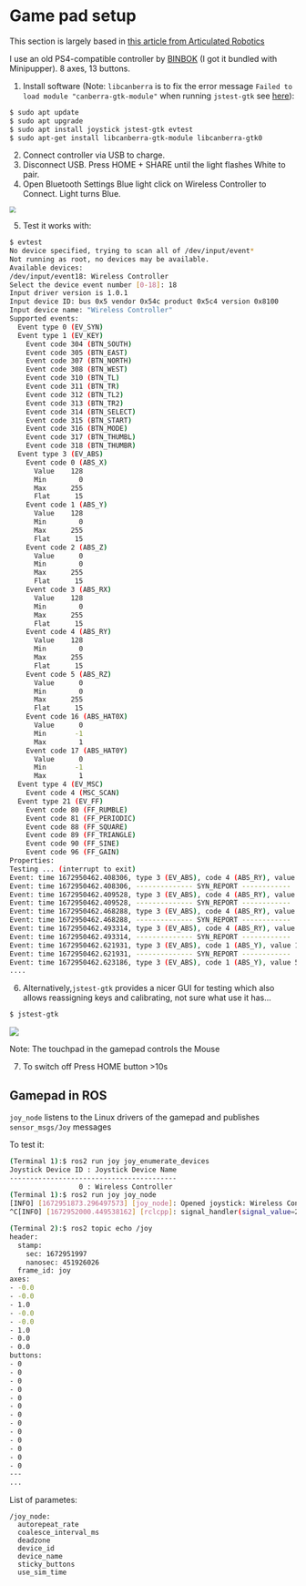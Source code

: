 # Game pad setup

This section is largely based in [this article from Articulated Robotics](https://articulatedrobotics.xyz/mobile-robot-14a-teleop/)

I use an old PS4-compatible controller by [BINBOK](https://binbok.com/) (I got it bundled with Minipupper). 8 axes, 13 buttons.

1. Install software (Note: `libcanberra` is to fix the error message `Failed to load module "canberra-gtk-module"` when running `jstest-gtk` see [here](https://raspberryparatorpes.net/dudas/como-arreglar-el-error-gtk-message-failed-to-load-module-canberra-gtk-module/)):

```bash
$ sudo apt update
$ sudo apt upgrade
$ sudo apt install joystick jstest-gtk evtest
$ sudo apt-get install libcanberra-gtk-module libcanberra-gtk0
```

2. Connect controller via USB to charge.
3. Disconnect USB. Press HOME + SHARE until the light flashes White to pair. 
4. Open Bluetooth Settings Blue light click on Wireless Controller to Connect. Light turns Blue.

<img src="./assets/images/pairing_gamepad.png" style="zoom:67%;" />



5. Test it works with:

```bash
$ evtest
No device specified, trying to scan all of /dev/input/event*
Not running as root, no devices may be available.
Available devices:
/dev/input/event18:	Wireless Controller
Select the device event number [0-18]: 18
Input driver version is 1.0.1
Input device ID: bus 0x5 vendor 0x54c product 0x5c4 version 0x8100
Input device name: "Wireless Controller"
Supported events:
  Event type 0 (EV_SYN)
  Event type 1 (EV_KEY)
    Event code 304 (BTN_SOUTH)
    Event code 305 (BTN_EAST)
    Event code 307 (BTN_NORTH)
    Event code 308 (BTN_WEST)
    Event code 310 (BTN_TL)
    Event code 311 (BTN_TR)
    Event code 312 (BTN_TL2)
    Event code 313 (BTN_TR2)
    Event code 314 (BTN_SELECT)
    Event code 315 (BTN_START)
    Event code 316 (BTN_MODE)
    Event code 317 (BTN_THUMBL)
    Event code 318 (BTN_THUMBR)
  Event type 3 (EV_ABS)
    Event code 0 (ABS_X)
      Value    128
      Min        0
      Max      255
      Flat      15
    Event code 1 (ABS_Y)
      Value    128
      Min        0
      Max      255
      Flat      15
    Event code 2 (ABS_Z)
      Value      0
      Min        0
      Max      255
      Flat      15
    Event code 3 (ABS_RX)
      Value    128
      Min        0
      Max      255
      Flat      15
    Event code 4 (ABS_RY)
      Value    128
      Min        0
      Max      255
      Flat      15
    Event code 5 (ABS_RZ)
      Value      0
      Min        0
      Max      255
      Flat      15
    Event code 16 (ABS_HAT0X)
      Value      0
      Min       -1
      Max        1
    Event code 17 (ABS_HAT0Y)
      Value      0
      Min       -1
      Max        1
  Event type 4 (EV_MSC)
    Event code 4 (MSC_SCAN)
  Event type 21 (EV_FF)
    Event code 80 (FF_RUMBLE)
    Event code 81 (FF_PERIODIC)
    Event code 88 (FF_SQUARE)
    Event code 89 (FF_TRIANGLE)
    Event code 90 (FF_SINE)
    Event code 96 (FF_GAIN)
Properties:
Testing ... (interrupt to exit)
Event: time 1672950462.408306, type 3 (EV_ABS), code 4 (ABS_RY), value 116
Event: time 1672950462.408306, -------------- SYN_REPORT ------------
Event: time 1672950462.409528, type 3 (EV_ABS), code 4 (ABS_RY), value 113
Event: time 1672950462.409528, -------------- SYN_REPORT ------------
Event: time 1672950462.468288, type 3 (EV_ABS), code 4 (ABS_RY), value 122
Event: time 1672950462.468288, -------------- SYN_REPORT ------------
Event: time 1672950462.493314, type 3 (EV_ABS), code 4 (ABS_RY), value 128
Event: time 1672950462.493314, -------------- SYN_REPORT ------------
Event: time 1672950462.621931, type 3 (EV_ABS), code 1 (ABS_Y), value 118
Event: time 1672950462.621931, -------------- SYN_REPORT ------------
Event: time 1672950462.623186, type 3 (EV_ABS), code 1 (ABS_Y), value 58
....
```

6. Alternatively,`jstest-gtk` provides a nicer GUI for testing which also allows reassigning keys and calibrating, not sure what use it has...

```bash
$ jstest-gtk
```

![](./assets/images/jstest-gtk.png)



Note: The touchpad in the gamepad controls the Mouse

7. To switch off Press HOME button >10s

## Gamepad in ROS

`joy_node` listens to the Linux drivers of the gamepad and publishes `sensor_msgs/Joy` messages

To test it:

```bash
(Terminal 1):$ ros2 run joy joy_enumerate_devices
Joystick Device ID : Joystick Device Name
-----------------------------------------
                 0 : Wireless Controller
(Terminal 1):$ ros2 run joy joy_node
[INFO] [1672951873.296497573] [joy_node]: Opened joystick: Wireless Controller.  deadzone: 0.050000
^C[INFO] [1672952000.449538162] [rclcpp]: signal_handler(signal_value=2)

```



```bash
(Terminal 2):$ ros2 topic echo /joy
header:
  stamp:
    sec: 1672951997
    nanosec: 451926026
  frame_id: joy
axes:
- -0.0
- -0.0
- 1.0
- -0.0
- -0.0
- 1.0
- 0.0
- 0.0
buttons:
- 0
- 0
- 0
- 0
- 0
- 0
- 0
- 0
- 0
- 0
- 0
- 0
- 0
---
...
```

List of parametes:

```
/joy_node:
  autorepeat_rate
  coalesce_interval_ms
  deadzone
  device_id
  device_name
  sticky_buttons
  use_sim_time
```


